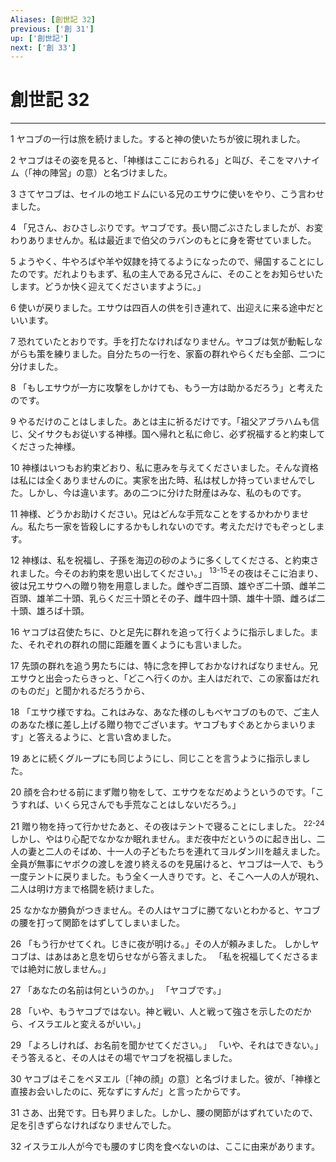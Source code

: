 ```yaml
---
Aliases: [創世記 32]
previous: ['創 31']
up: ['創世記']
next: ['創 33']
---
```

# 創世記 32

***




1 
ヤコブの一行は旅を続けました。すると神の使いたちが彼に現れました。 



2 
ヤコブはその姿を見ると、「神様はここにおられる」と叫び、そこをマハナイム（「神の陣営」の意）と名づけました。 



3 
さてヤコブは、セイルの地エドムにいる兄のエサウに使いをやり、こう言わせました。 



4 
「兄さん、おひさしぶりです。ヤコブです。長い間ごぶさたしましたが、お変わりありませんか。私は最近まで伯父のラバンのもとに身を寄せていました。 



5 
ようやく、牛やろばや羊や奴隷を持てるようになったので、帰国することにしたのです。だれよりもまず、私の主人である兄さんに、そのことをお知らせいたします。どうか快く迎えてくださいますように。」 



6 
使いが戻りました。エサウは四百人の供を引き連れて、出迎えに来る途中だといいます。 



7 
恐れていたとおりです。手を打たなければなりません。ヤコブは気が動転しながらも策を練りました。自分たちの一行を、家畜の群れやらくだも全部、二つに分けました。 



8 
「もしエサウが一方に攻撃をしかけても、もう一方は助かるだろう」と考えたのです。 



9 
やるだけのことはしました。あとは主に祈るだけです。「祖父アブラハムも信じ、父イサクもお従いする神様。国へ帰れと私に命じ、必ず祝福すると約束してくださった神様。 



10 
神様はいつもお約束どおり、私に恵みを与えてくださいました。そんな資格は私には全くありませんのに。実家を出た時、私は杖しか持っていませんでした。しかし、今は違います。あの二つに分けた財産はみな、私のものです。 



11 
神様、どうかお助けください。兄はどんな手荒なことをするかわかりません。私たち一家を皆殺しにするかもしれないのです。考えただけでもぞっとします。 



12 
神様は、私を祝福し、子孫を海辺の砂のように多くしてくださる、と約束されました。今そのお約束を思い出してください。」 <sup class="versenum">13-15</sup>その夜はそこに泊まり、彼は兄エサウへの贈り物を用意しました。雌やぎ二百頭、雄やぎ二十頭、雌羊二百頭、雄羊二十頭、乳らくだ三十頭とその子、雌牛四十頭、雄牛十頭、雌ろば二十頭、雄ろば十頭。 



16 
ヤコブは召使たちに、ひと足先に群れを追って行くように指示しました。また、それぞれの群れの間に距離を置くようにも言いました。 



17 
先頭の群れを追う男たちには、特に念を押しておかなければなりません。兄エサウと出会ったらきっと、「どこへ行くのか。主人はだれで、この家畜はだれのものだ」と聞かれるだろうから、 



18 
「エサウ様ですね。これはみな、あなた様のしもべヤコブのもので、ご主人のあなた様に差し上げる贈り物でございます。ヤコブもすぐあとからまいります」と答えるように、と言い含めました。 



19 
あとに続くグループにも同じようにし、同じことを言うように指示しました。 



20 
顔を合わせる前にまず贈り物をして、エサウをなだめようというのです。「こうすれば、いくら兄さんでも手荒なことはしないだろう。」 



21 
贈り物を持って行かせたあと、その夜はテントで寝ることにしました。 <sup class="versenum">22-24</sup>しかし、やはり心配でなかなか眠れません。まだ夜中だというのに起き出し、二人の妻と二人のそばめ、十一人の子どもたちを連れてヨルダン川を越えました。全員が無事にヤボクの渡しを渡り終えるのを見届けると、ヤコブは一人で、もう一度テントに戻りました。もう全く一人きりです。と、そこへ一人の人が現れ、二人は明け方まで格闘を続けました。 



25 
なかなか勝負がつきません。その人はヤコブに勝てないとわかると、ヤコブの腰を打って関節をはずしてしまいました。 



26 
「もう行かせてくれ。じきに夜が明ける。」その人が頼みました。 しかしヤコブは、はあはあと息を切らせながら答えました。 「私を祝福してくださるまでは絶対に放しません。」 



27 
「あなたの名前は何というのか。」 「ヤコブです。」 



28 
「いや、もうヤコブではない。神と戦い、人と戦って強さを示したのだから、イスラエルと変えるがいい。」 



29 
「よろしければ、お名前を聞かせてください。」 「いや、それはできない。」そう答えると、その人はその場でヤコブを祝福しました。 



30 
ヤコブはそこをペヌエル〔「神の顔」の意〕と名づけました。彼が、「神様と直接お会いしたのに、死なずにすんだ」と言ったからです。 



31 
さあ、出発です。日も昇りました。しかし、腰の関節がはずれていたので、足を引きずらなければなりませんでした。 



32 
イスラエル人が今でも腰のすじ肉を食べないのは、ここに由来があります。
